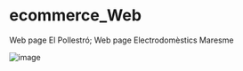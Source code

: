 # ecommerce_Web
Web page El Pollestró; 
Web page Electrodomèstics Maresme

![image](https://user-images.githubusercontent.com/75749590/147107384-c2dd1728-b041-48aa-8ad1-befd15ddc3c2.png)
